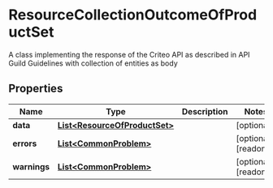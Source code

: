

# ResourceCollectionOutcomeOfProductSet

A class implementing the response  of the Criteo API as described in API Guild Guidelines with collection of entities as body

## Properties

| Name | Type | Description | Notes |
|------------ | ------------- | ------------- | -------------|
|**data** | [**List&lt;ResourceOfProductSet&gt;**](ResourceOfProductSet.md) |  |  [optional] |
|**errors** | [**List&lt;CommonProblem&gt;**](CommonProblem.md) |  |  [optional] [readonly] |
|**warnings** | [**List&lt;CommonProblem&gt;**](CommonProblem.md) |  |  [optional] [readonly] |



